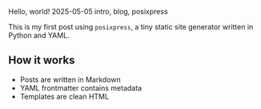 Hello, world!
2025-05-05
intro, blog, posixpress

This is my first post using `posixpress`, a tiny static site generator written in Python and YAML.

## How it works

- Posts are written in Markdown
- YAML frontmatter contains metadata
- Templates are clean HTML

